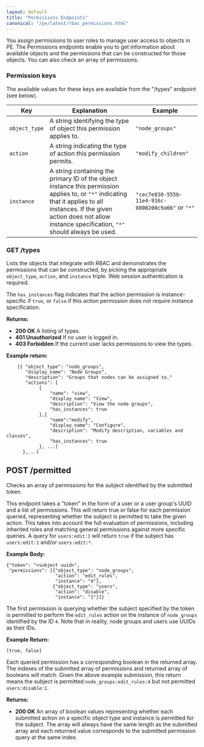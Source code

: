 ```yaml
---
layout: default
title: "Permissions Endpoints"
canonical: "/pe/latest/rbac_permissions.html"
---
```


You assign permissions to user roles to manage user access to objects in PE. The Permissions endpoints enable you to get information about available objects and the permissions that can be constructed for those objects. You can also check an array of permissions.

### Permission keys

The available values for these keys are available from the "/types" endpoint (see below).

| Key | Explanation | Example |
| --- | ----------- | ------- |
| `object_type` | A string identifying the type of object this permission applies to. | `"node_groups"` |
| `action`      | A string indicating the type of action this permission permits. | `"modify_children"` |
| `instance`    | A string containing the primary ID of the object instance this permission applies to, or `"*"` indicating that it applies to all instances. If the given action does not allow instance specification, `"*"` should always be used. | `"cec7e830-555b-11e4-916c-0800200c9a66"` or `"*"` |

### GET /types
Lists the objects that integrate with RBAC and demonstrates the permissions
that can be constructed, by picking the appropriate `object_type`, `action`,
and `instance` triple. Web session authentication is required.

The `has_instances` flag indicates that the action permission is instance-specific
if `true`, or `false` if this action permission does not require instance
specification.

**Returns:**

* **200 OK** A listing of types.
* **401 Unauthorized** If no user is logged in.
* **403 Forbidden** If the current user lacks permissions to view the types.

**Example return:**

        [{ "object_type": "node_groups",
           "display_name": "Node Groups",
           "description": "Groups that nodes can be assigned to."
           "actions": [
                {
                    "name": "view",
                    "display_name": "View",
                    "description": "View the node groups",
                    "has_instances": true
                },{
                    "name":"modify",
                    "display_name": "Configure",
                    "description": "Modify description, variables and classes",
                    "has_instances": true
                }, ...]
          },...]

## POST /permitted
Checks an array of permissions for the subject identified by the
submitted token.

This endpoint takes a "token" in the form of a user or a user
group's UUID and a list of permissions. This will return true or false for each
permission queried, representing whether the subject is permitted to take the
given action. This takes into account the full evaluation of permissions,
including inherited roles and matching general permissions against more
specific queries. A query for `users:edit:1` will return `true` if the subject
has `users:edit:1` and/or `users:edit:*`.

**Example Body:**

    {"token": "<subject uuid>",
     "permissions": [{"object_type": "node_groups",
                      "action": "edit_rules",
                      "instance": "4"},
                     {"object_type": "users",
                      "action": "disable",
                      "instance": "1"}]}

The first permission is querying whether the subject specified by the token is
permitted to perform the `edit_rules` action on the instance of `node_groups`
identified by the ID `4`. Note that in reality, node groups and users use UUIDs as
their IDs.

**Example Return:**

    [true, false]

Each queried permission has a corresponding boolean in the
returned array. The indexes of the submitted array of permissions and
returned array of booleans will match. Given the above example
submission, this return means the subject is permitted
`node_groups:edit_rules:4` but not permitted `users:disable:1`.

**Returns:**

* **200 OK** An array of boolean values representing whether each
  submitted action on a specific object type and instance is permitted
  for the subject. The array will always have the same length as the
  submitted array and each returned value corresponds to the submitted
  permission query at the same index.